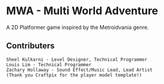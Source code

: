 # MWA - Multi World Adventure
A 2D Platformer game inspired by the Metroidvania genre.

## Contributers

    Sheel Kulkarni - Level Designer, Technical Programmer
    Louis Lim - Technical Programmer
    Zachary Hollaway - Sound Effect/Music Lead, Lead Artist
    (Thank you Craftpix for the player model template!)
